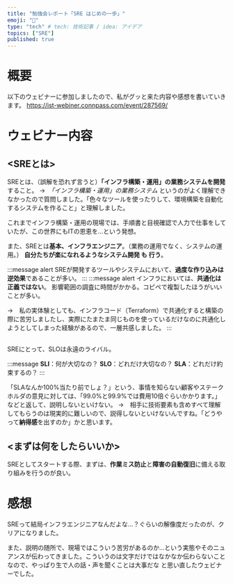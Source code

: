 ```yaml
---
title: "勉強会レポート「SRE はじめの一歩」"
emoji: "💨"
type: "tech" # tech: 技術記事 / idea: アイデア
topics: ["SRE"]
published: true
---
```


# 概要
以下のウェビナーに参加しましたので、私がグッと来た内容や感想を書いていきます。
https://ist-webiner.connpass.com/event/287569/

# ウェビナー内容

## <SREとは>
SREとは、（誤解を恐れず言うと）**「インフラ構築・運用」の業務システムを開発**すること。
→　*「インフラ構築・運用」の業務システム* というのがよく理解できなかったので質問しました。「色々なツールを使ったりして、環境構築を自動化するシステムを作ること」と理解しました。

これまでインフラ構築・運用の現場では、手順書と目視確認で人力で仕事をしていたが、この世界にもITの恩恵を…という発想。

また、SREとは**基本、インフラエンジニア**。（業務の運用でなく、システムの運用。）
  **自分たちが楽になれるようなシステム開発 も 行う**。

:::message alert
SREが開発するツールやシステムにおいて、**過度な作り込みは逆効果**であることが多い。
:::
:::message alert
インフラにおいては、**共通化は正義ではない**。
影響範囲の調査に時間がかかる。コピペで複製したほうがいいことが多い。

→　私の実体験としても、インフラコード（Terraform）で共通化すると構築の際に苦労しましたし、実際にたまたま同じものを使っているだけなのに共通化しようとしてしまった経験があるので、一層共感しました。
:::

## <SLO>
SREにとって、SLOは永遠のライバル。

:::message
**SLI**：何が大切なの？
**SLO**：どれだけ大切なの？
**SLA**：どれだけ約束するの？
:::

「SLAなんか100%当たり前でしょ？」という、事情を知らない顧客やステークホルダの意見に対しては、「99.0%と99.9%では費用10倍ぐらいかかります。」などと返して、説明しないといけない。
→　相手に技術要素も含めすべて理解してもらうのは現実的に難しいので、説得しないといけないんですね。「どうやって**納得感**を出すのか」かと思います。

## <まずは何をしたらいいか>

SREとしてスタートする際、まずは、**作業ミス防止**と**障害の自動復旧**に備える取り組みを行うのが良い。

# 感想
SREって結局インフラエンジニアなんだよな...？ぐらいの解像度だったのが、クリアになりました。

また、説明の随所で、現場ではこういう苦労があるのか...という実態やそのニュアンスが伝わってきました。こういうのは文字だけではなかなか伝わらないことなので、やっぱり生で人の話・声を聞くことは大事だな と思い直したウェビナーでした。
